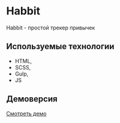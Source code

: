 # Habbit
Habbit - простой трекер привычек

## Используемые технологии
- HTML,
- SCSS,
- Gulp,
- JS

## Демоверсия
[Смотреть демо](https://alcherkasov.github.io/Habbit/#1)

